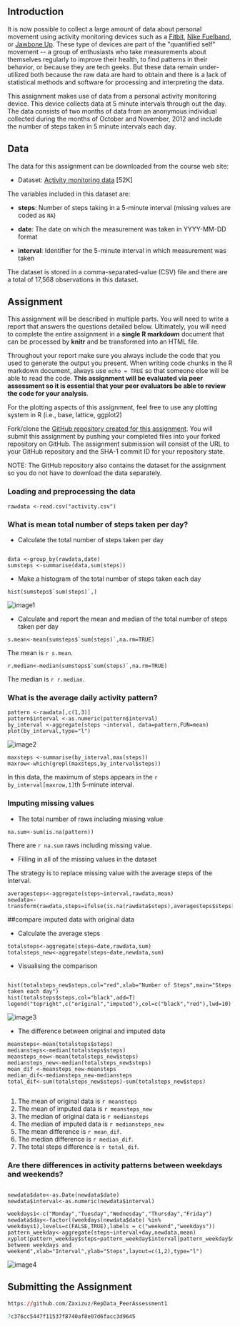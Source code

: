## Introduction

It is now possible to collect a large amount of data about personal
movement using activity monitoring devices such as a
[Fitbit](http://www.fitbit.com), [Nike
Fuelband](http://www.nike.com/us/en_us/c/nikeplus-fuelband), or
[Jawbone Up](https://jawbone.com/up). These type of devices are part of
the "quantified self" movement -- a group of enthusiasts who take
measurements about themselves regularly to improve their health, to
find patterns in their behavior, or because they are tech geeks. But
these data remain under-utilized both because the raw data are hard to
obtain and there is a lack of statistical methods and software for
processing and interpreting the data.

This assignment makes use of data from a personal activity monitoring
device. This device collects data at 5 minute intervals through out the
day. The data consists of two months of data from an anonymous
individual collected during the months of October and November, 2012
and include the number of steps taken in 5 minute intervals each day.

## Data

The data for this assignment can be downloaded from the course web
site:

* Dataset: [Activity monitoring data](https://d396qusza40orc.cloudfront.net/repdata%2Fdata%2Factivity.zip) [52K]

The variables included in this dataset are:

* **steps**: Number of steps taking in a 5-minute interval (missing
    values are coded as `NA`)

* **date**: The date on which the measurement was taken in YYYY-MM-DD
    format

* **interval**: Identifier for the 5-minute interval in which
    measurement was taken




The dataset is stored in a comma-separated-value (CSV) file and there
are a total of 17,568 observations in this
dataset.


## Assignment

This assignment will be described in multiple parts. You will need to
write a report that answers the questions detailed below. Ultimately,
you will need to complete the entire assignment in a **single R
markdown** document that can be processed by **knitr** and be
transformed into an HTML file.

Throughout your report make sure you always include the code that you
used to generate the output you present. When writing code chunks in
the R markdown document, always use `echo = TRUE` so that someone else
will be able to read the code. **This assignment will be evaluated via
peer assessment so it is essential that your peer evaluators be able
to review the code for your analysis**.

For the plotting aspects of this assignment, feel free to use any
plotting system in R (i.e., base, lattice, ggplot2)

Fork/clone the [GitHub repository created for this
assignment](http://github.com/rdpeng/RepData_PeerAssessment1). You
will submit this assignment by pushing your completed files into your
forked repository on GitHub. The assignment submission will consist of
the URL to your GitHub repository and the SHA-1 commit ID for your
repository state.

NOTE: The GitHub repository also contains the dataset for the
assignment so you do not have to download the data separately.



### Loading and preprocessing the data

```{r load}
rawdata <-read.csv("activity.csv")
```

### What is mean total number of steps taken per day?

- Calculate the total number of steps taken per day

```{r sum}

data <-group_by(rawdata,date)
sumsteps <-summarise(data,sum(steps))
```

- Make a histogram of the total number of steps taken each day

```{r histogram}
hist(sumsteps$`sum(steps)`,)
```

![image1](instructions_fig/image1.png) 
- Calculate and report the mean and median of the total number of steps taken per day

```{r mean,results="hide"}
s.mean<-mean(sumsteps$`sum(steps)`,na.rm=TRUE)

```
The mean is `r s.mean`.

```{r median}
r.median<-median(sumsteps$`sum(steps)`,na.rm=TRUE)
```
The median is `r r.median`.


### What is the average daily activity pattern?

```{r daily activity}
pattern <-rawdata[,c(1,3)]
pattern$interval <-as.numeric(pattern$interval)
by_interval <-aggregate(steps ~interval, data=pattern,FUN=mean)
plot(by_interval,type="l")

```
![image2](instructions_fig/image2.png) 
```{r maximum,results="hide"}
maxsteps <-summarise(by_interval,max(steps))
maxrow<-which(grepl(maxsteps,by_interval$steps))

```
In this data, the maximum of steps appears in the `r by_interval[maxrow,1]`th 5-minute interval.


### Imputing missing values

- The total number of raws including missing value
```{r the number of NA,results="hide"}
na.sum<-sum(is.na(pattern))
```
There are `r na.sum` raws including missing value.

- Filling in all of the missing values in the dataset

The strategy is to replace missing value with the average steps of the interval.
```{r filling,error=FALSE}
averagesteps<-aggregate(steps~interval,rawdata,mean)
newdata<-transform(rawdata,steps=ifelse(is.na(rawdata$steps),averagesteps$steps[match(rawdata$interval,averagesteps$interval)],rawdata$steps))
```
##compare imputed data with original data

- Calculate the average steps
```{r comparing}
totalsteps<-aggregate(steps~date,rawdata,sum)
totalsteps_new<-aggregate(steps~date,newdata,sum)
```
- Visualising the comparison

```{r steps taken each day}

hist(totalsteps_new$steps,col="red",xlab="Number of Steps",main="Steps taken each day")
hist(totalsteps$steps,col="black",add=T)
legend("topright",c("original","imputed"),col=c("black","red"),lwd=10)

```

![image3](instructions_fig/image3.png) 

- The difference between original and imputed data

```{r differences}
meansteps<-mean(totalsteps$steps)
mediansteps<-median(totalsteps$steps)
meansteps_new<-mean(totalsteps_new$steps)
mediansteps_new<-median(totalsteps_new$steps)
mean_dif <-meansteps_new-meansteps
median_dif<-mediansteps_new-mediansteps
total_dif<-sum(totalsteps_new$steps)-sum(totalsteps_new$steps)


```
1. The mean of original data is `r meansteps`
2. The mean of imputed data is `r meansteps_new`
3. The median of original data is `r mediansteps`
4. The median of imputed data is `r mediansteps_new`
5. The mean difference is `r mean_dif`.
6. The median difference is `r median_dif`.
7. The total steps difference is `r total_dif`.


### Are there differences in activity patterns between weekdays and weekends?

```{r pattern_weekdays}

newdata$date<-as.Date(newdata$date)
newdata$interval<-as.numeric(newdata$interval)

weekdays1<-c("Monday","Tuesday","Wednesday","Thursday","Friday")
newdata$day<-factor((weekdays(newdata$date) %in% weekdays1),levels=c(FALSE,TRUE),labels = c("weekend","weekdays"))
pattern_weekday<-aggregate(steps~interval+day,newdata,mean)
xyplot(pattern_weekday$steps~pattern_weekday$interval|pattern_weekday$day,main="Comparison between weekdays and weekend",xlab="Interval",ylab="Steps",layout=c(1,2),type="l")
```

![image4](instructions_fig/image4.png)

## Submitting the Assignment


```r
https://github.com/Zaxizuz/RepData_PeerAssessment1

7c376cc5447f11537f8740af8e07d6facc3d9645
```
